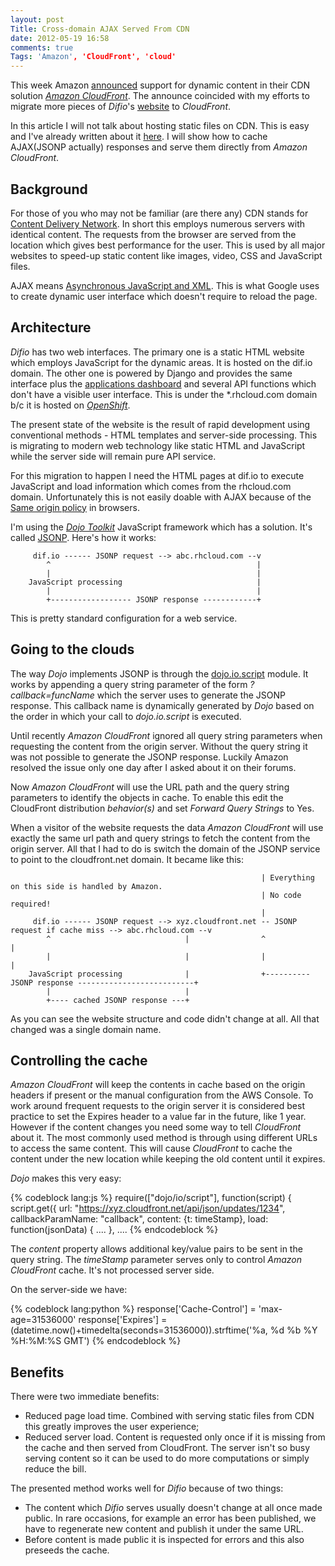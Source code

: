 ```yaml
---
layout: post
Title: Cross-domain AJAX Served From CDN
date: 2012-05-19 16:58
comments: true
Tags: 'Amazon', 'CloudFront', 'cloud'
---
```


This week Amazon [announced](http://aws.typepad.com/aws/2012/05/amazon-cloudfront-support-for-dynamic-content.html)
support for dynamic content in their CDN solution [*Amazon CloudFront*](http://aws.amazon.com/cloudfront/).
The announce coincided with my efforts to migrate more pieces of *Difio*'s [website](http://www.dif.io) to *CloudFront*.

In this article I will not talk about hosting static files on CDN. This is easy and I've already written
about it [here](/blog/2012/04/17/using-openshift-as-amazon-cloudfront-origin-server/). I will show how to
cache AJAX(JSONP actually) responses and serve them directly from *Amazon CloudFront*.

Background
----------

For those of you who may not be familiar (are there any) CDN stands for
[Content Delivery Network](https://en.wikipedia.org/wiki/Content_delivery_network). In short
this employs numerous servers with identical content. The requests from the browser are served
from the location which gives best performance for the user. This is used by all major websites
to speed-up static content like images, video, CSS and JavaScript files.

AJAX means [Asynchronous JavaScript and XML](https://en.wikipedia.org/wiki/Ajax_%28programming%29).
This is what Google uses to create dynamic user interface which doesn't require to reload the page.

Architecture
------------

*Difio* has two web interfaces. The primary one is a static HTML website
which employs JavaScript for the dynamic areas. It is hosted on the dif.io domain.
The other one is powered by Django and provides the same interface plus the
[applications dashboard](https://difio-otb.rhcloud.com/dashboard/) and several API functions
which don't have a visible user interface. This is under the *.rhcloud.com domain b/c it is hosted on
[*OpenShift*](http://openshift.redhat.com).

The present state of the website is the result of rapid development using conventional methods - 
HTML templates and server-side processing. This is migrating to modern web technology like static HTML
and JavaScript while the server side will remain pure API service.

For this migration to happen I need the HTML pages at dif.io to execute JavaScript and load information
which comes from the rhcloud.com domain. Unfortunately this is not easily doable with AJAX because
of the [Same origin policy](https://en.wikipedia.org/wiki/Same_origin_policy) in browsers.

I'm using the [*Dojo Toolkit*](http://dojotoolkit.org/) JavaScript framework which has a solution.
It's called [JSONP](https://en.wikipedia.org/wiki/JSONP). Here's how it works:


         dif.io ------ JSONP request --> abc.rhcloud.com --v
            ^                                              |
            |                                              |
        JavaScript processing                              |
            |                                              |
            +------------------ JSONP response ------------+

This is pretty standard configuration for a web service.

Going to the clouds
-------------------

The way *Dojo* implements JSONP is through the
[dojo.io.script](http://dojotoolkit.org/reference-guide/1.7/dojo/io/script.html) module.
It works by appending a query string parameter of the form *?callback=funcName* which the server uses
to generate the JSONP response. This callback name is dynamically generated by *Dojo* based on the order
in which your call to *dojo.io.script* is executed.

Until recently *Amazon CloudFront* ignored all query string parameters when requesting the content from
the origin server. Without the query string it was not possible to generate the JSONP response.
Luckily Amazon resolved the issue only one day after I asked about it on their forums.

Now *Amazon CloudFront* will use the URL path and the query string parameters to identify the objects in cache.
To enable this edit the CloudFront distribution *behavior(s)* and set *Forward Query Strings* to Yes.

When a visitor of the website requests the data *Amazon CloudFront* will use exactly the same url path and query strings
to fetch the content from the origin server. All that I had to do is switch the domain of the JSONP service
to point to the cloudfront.net domain. It became like this:

                                                            | Everything on this side is handled by Amazon.
                                                            | No code required!
                                                            |
         dif.io ------ JSONP request --> xyz.cloudfront.net -- JSONP request if cache miss --> abc.rhcloud.com --v
            ^                              |                ^                                                    |
            |                              |                |                                                    |
        JavaScript processing              |                +---------- JSONP response --------------------------+
            |                              |
            +---- cached JSONP response ---+


As you can see the website structure and code didn't change at all. All that changed was a single domain name.


Controlling the cache
---------------------

*Amazon CloudFront* will keep the contents in cache based on the origin headers if present or the manual configuration
from the AWS Console. To work around frequent requests to the origin server it is considered best practice to set the
Expires header to a value far in the future, like 1 year.
However if the content changes you need some way to tell *CloudFront* about it. The most commonly used method is through
using different URLs to access the same content. This will cause *CloudFront* to cache the content under the new location
while keeping the old content until it expires.

*Dojo* makes this very easy:

{% codeblock lang:js %}
require(["dojo/io/script"],
    function(script) {
            script.get({
                url: "https://xyz.cloudfront.net/api/json/updates/1234",
                callbackParamName: "callback",
                content: {t: timeStamp},
                load: function(jsonData) {
                    ....
                },
....
{% endcodeblock %}

The *content* property allows additional key/value pairs to be sent in the query string. The
*timeStamp* parameter serves only to control *Amazon CloudFront* cache. It's not processed server side.

On the server-side we have:

{% codeblock lang:python %}
response['Cache-Control'] = 'max-age=31536000'
response['Expires'] = (datetime.now()+timedelta(seconds=31536000)).strftime('%a, %d %b %Y %H:%M:%S GMT')
{% endcodeblock %}

Benefits
--------

There were two immediate benefits:

* Reduced page load time. Combined with serving static files from CDN this greatly improves the user experience;
* Reduced server load. Content is requested only once if it is missing from the cache and then served from CloudFront.
The server isn't so busy serving content so it can be used to do more computations or simply reduce the bill.

The presented method works well for *Difio* because of two things:

* The content which *Difio* serves usually doesn't change at all once made public. In rare occasions, for example an error
has been published, we have to regenerate new content and publish it under the same URL.
* Before content is made public it is inspected for errors and this also preseeds the cache.
